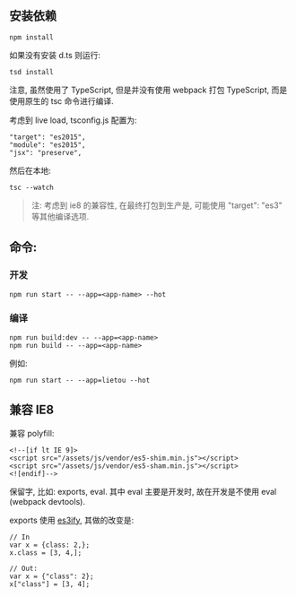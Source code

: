 ## 安装依赖

```
npm install
```

如果没有安装 d.ts 则运行:

```
tsd install
```

注意, 虽然使用了 TypeScript, 但是并没有使用 webpack 打包 TypeScript, 而是使用原生的 tsc 命令进行编译.

考虑到 live load, tsconfig.js 配置为:

```
"target": "es2015",
"module": "es2015",
"jsx": "preserve",
```

然后在本地:

```
tsc --watch
```

> 注: 考虑到 ie8 的兼容性, 在最终打包到生产是, 可能使用 "target": "es3" 等其他编译选项.

## 命令:

### 开发

```
npm run start -- --app=<app-name> --hot
```

### 编译
```
npm run build:dev -- --app=<app-name>
npm run build -- --app=<app-name>
```

例如:

```
npm run start -- --app=lietou --hot
```

## 兼容 IE8

兼容 polyfill:

```
<!--[if lt IE 9]>
<script src="/assets/js/vendor/es5-shim.min.js"></script>
<script src="/assets/js/vendor/es5-sham.min.js"></script>
<![endif]-->
```

保留字, 比如: exports, eval. 其中 eval 主要是开发时, 故在开发是不使用 eval (webpack devtools).

exports 使用 [es3ify](https://github.com/spicyj/es3ify), 其做的改变是:

```
// In
var x = {class: 2,};
x.class = [3, 4,];

// Out:
var x = {"class": 2};
x["class"] = [3, 4];
```
